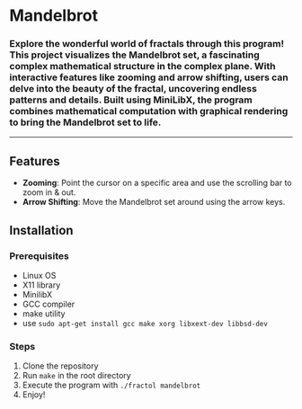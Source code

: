 # Mandelbrot
### Explore the wonderful world of fractals through this program! This project visualizes the Mandelbrot set, a fascinating complex mathematical structure in the complex plane. With interactive features like zooming and arrow shifting, users can delve into the beauty of the fractal, uncovering endless patterns and details. Built using MiniLibX, the program combines mathematical computation with graphical rendering to bring the Mandelbrot set to life.
---

## Features
- **Zooming**: Point the cursor on a specific area and use the scrolling bar to zoom in & out.
- **Arrow Shifting**: Move the Mandelbrot set around using the arrow keys.

## Installation
### Prerequisites
- Linux OS
- X11 library
- MinilibX
- GCC compiler
- make utility
- use `sudo apt-get install gcc make xorg libxext-dev libbsd-dev`

### Steps
1. Clone the repository
2. Run `make` in the root directory
3. Execute the program with `./fractol mandelbrot`
4. Enjoy!

